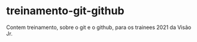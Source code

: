 # treinamento-git-github
Contem treinamento, sobre o git e o github, para os trainees 2021 da Visão Jr.
